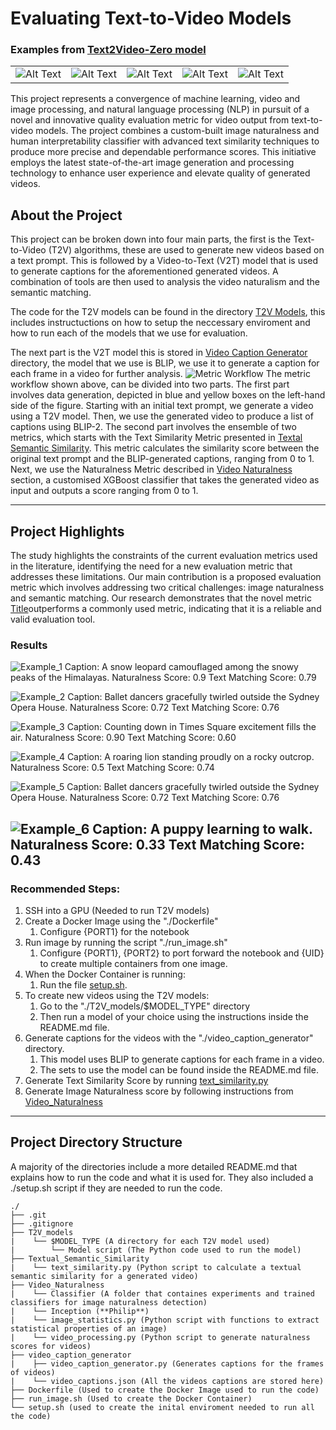 # Evaluating Text-to-Video Models

### Examples from [Text2Video-Zero model](https://github.com/Picsart-AI-Research/Text2Video-Zero?tab=readme-ov-file)
<table>
  <tr>
    <td><img src="assets/im1.gif" alt="Alt Text"></td>
    <td><img src="assets/im2.gif" alt="Alt Text"></td>
    <td><img src="assets/im3.gif" alt="Alt Text"></td>
    <td><img src="assets/im4.gif" alt="Alt Text"></td>
    <td><img src="assets/im5.gif" alt="Alt Text"></td>
  </tr>
</table>

This project represents a convergence of machine learning, video and image processing, and natural language processing (NLP) in pursuit of a novel and innovative quality evaluation metric for video output from text-to-video models. The project combines a custom-built image naturalness and human interpretability classifier with advanced text similarity techniques to produce more precise and dependable performance scores. This initiative employs the latest state-of-the-art image generation and processing technology to enhance user experience and elevate quality of generated videos.

## About the Project

This project can be broken down into four main parts, the first is the Text-to-Video (T2V) algorithms, these are used to generate new videos based on a text prompt. This is followed by a Video-to-Text (V2T) model that is used to generate captions for the aforementioned generated videos. A combination of tools are then used to analysis the video naturalism and the semantic matching. 

The code for the T2V models can be found in the directory [T2V Models](T2V_models), this includes instructuctions on how to setup the neccessary enviroment and how to run each of the models that we use for evaluation.  

The next part is the V2T model this is stored in [Video Caption Generator](video_caption_generator) directory, the model that we use is BLIP, we use it to generate a caption for each frame in a video for further analysis.
![Metric Workflow](assets/metric_ensemble2.png)
The metric workflow shown above, can be divided into two parts.
The first part involves data generation, depicted in blue and yellow boxes on the left-hand side of the figure. Starting with an initial text prompt, we generate a video using a T2V model. Then, we use the generated video to produce a list of captions using BLIP-2.
The second part involves the ensemble of two metrics, which starts with the Text Similarity Metric presented in [Textal Semantic Similarity](Textual_Semantic_Similarity). This metric calculates the similarity score between the original text prompt and the BLIP-generated captions, ranging from 0 to 1. Next, we use the Naturalness Metric described in [Video Naturalness](Video_Naturalness) section, a customised XGBoost classifier that takes the generated video as input and outputs a score ranging from 0 to 1.

---
## Project Highlights
The study highlights the constraints of the current evaluation metrics used in the literature, identifying the need for a new evaluation metric that addresses these limitations. Our main contribution is a proposed evaluation metric which involves addressing two critical challenges: image naturalness and semantic matching. Our research demonstrates that the novel metric [Title](cid:3437%252AE95BD0FC-C10E-44FF-BB5F-9431E4530AA1)outperforms a commonly used metric, indicating that it is a reliable and valid evaluation tool.

### Results

![Example_1](assets/results/leopard.gif)
Caption: A snow leopard camouflaged among the snowy peaks of the Himalayas.
Naturalness Score: 0.9
Text Matching Score: 0.79

![Example_2](assets/results/ballet.gif)
Caption: Ballet dancers gracefully twirled outside the Sydney Opera House.
Naturalness Score: 0.72
Text Matching Score: 0.76

![Example_3](assets/results/times_square.gif)
Caption: Counting down in Times Square excitement fills the air. 
Naturalness Score: 0.90
Text Matching Score: 0.60

![Example_4](assets/results/lion.gif)
Caption: A roaring lion standing proudly on a rocky outcrop.
Naturalness Score: 0.5
Text Matching Score: 0.74

![Example_5](assets/results/thunder.gif)
Caption: Ballet dancers gracefully twirled outside the Sydney Opera House.
Naturalness Score: 0.72
Text Matching Score: 0.76

![Example_6](assets/results/puppy.gif)
Caption: A puppy learning to walk.
Naturalness Score: 0.33
Text Matching Score: 0.43
---
### Recommended Steps:

1. SSH into a GPU (Needed to run T2V models)
2. Create a Docker Image using the "./Dockerfile"
    1. Configure {PORT1} for the notebook
3. Run image by running the script "./run_image.sh"
    1. Configure {PORT1}, {PORT2} to port forward the notebook and {UID} to create multiple containers from one image.
3. When the Docker Container is running:
    1. Run the file [setup.sh](setup.sh).
4. To create new videos using the T2V models:
    1. Go to the "./T2V_models/$MODEL_TYPE" directory
    2. Then run a model of your choice using the instructions inside the README.md file.
5. Generate captions for the videos with the "./video_caption_generator" directory.
    1. This model uses BLIP to generate captions for each frame in a video.
    2. The sets to use the model can be found inside the README.md file.
6. Generate Text Similarity Score by running [text_similarity.py](Textual_Semantic_Similarity/text_similarity.py)
7. Generate Image Naturalness score by following instructions from [Video_Naturalness](Video_Naturalness)

---
## Project Directory Structure
A majority of the directories include a more detailed README.md that explains how to run the code and what it is used for.
They also included a ./setup.sh script if they are needed to run the code.
```
./
├── .git
├── .gitignore
├── T2V_models
|    └── $MODEL_TYPE (A directory for each T2V model used)
|        └── Model script (The Python code used to run the model)
├── Textual_Semantic_Similarity
|    └── text_similarity.py (Python script to calculate a textual semantic similarity for a generated video)
├── Video_Naturalness
|    └── Classifier (A folder that containes experiments and trained classifiers for image naturalness detection)
|    └── Inception (**Philip**)
|    └── image_statistics.py (Python script with functions to extract statistical properties of an image)
|    └── video_processing.py (Python script to generate naturalness scores for videos)
├── video_caption_generator
|    ├── video_caption_generator.py (Generates captions for the frames of videos)
|    └── video_captions.json (All the videos captions are stored here)
├── Dockerfile (Used to create the Docker Image used to run the code)
├── run_image.sh (Used to create the Docker Container)
└── setup.sh (used to create the inital enviroment needed to run all the code)

```
 
